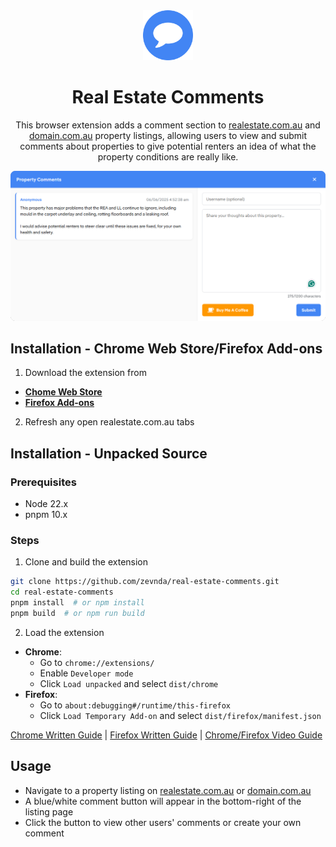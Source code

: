 <div align="center">
<img src="./public/logo.png" width="80" alt="app logo">

<h1>Real Estate Comments</h1>

This browser extension adds a comment section to [realestate.com.au](https://www.realestate.com.au) and [domain.com.au](https://www.domain.com.au) property listings, allowing users to view and submit comments about properties to give potential renters an idea of what the property conditions are really like.

<img src="./public/example.png" width="700" alt="example image"><br />
</div>

## Installation - Chrome Web Store/Firefox Add-ons

1. Download the extension from
  - **[Chome Web Store](https://chromewebstore.google.com/detail/fpmhogbiebniapjfkbhgeacgkgpjaenn)**
  - **[Firefox Add-ons](https://addons.mozilla.org/en-US/firefox/addon/real-estate-comments/)**
2. Refresh any open realestate.com.au tabs

## Installation - Unpacked Source

### Prerequisites
- Node 22.x
- pnpm 10.x

### Steps
1. Clone and build the extension
```bash
git clone https://github.com/zevnda/real-estate-comments.git
cd real-estate-comments
pnpm install  # or npm install
pnpm build  # or npm run build
```

2. Load the extension
- **Chrome**:
  - Go to `chrome://extensions/`
  - Enable `Developer mode`
  - Click `Load unpacked` and select `dist/chrome`
- **Firefox**:
  - Go to `about:debugging#/runtime/this-firefox`
  - Click `Load Temporary Add-on` and select `dist/firefox/manifest.json`

[Chrome Written Guide](https://developer.chrome.com/docs/extensions/mv3/getstarted/development-basics/#load-unpacked) | [Firefox Written Guide](https://developer.mozilla.org/en-US/docs/Mozilla/Add-ons/WebExtensions/Your_first_WebExtension#installing) | [Chrome/Firefox Video Guide](https://www.youtube.com/watch?v=dhaGRJvJAII)

## Usage

- Navigate to a property listing on [realestate.com.au](https://www.realestate.com.au) or [domain.com.au](https://www.domain.com.au)
- A blue/white comment button will appear in the bottom-right of the listing page
- Click the button to view other users' comments or create your own comment